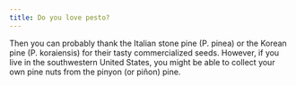```yaml
---
title: Do you love pesto?
---
```


Then you can probably thank the Italian stone pine (P. pinea) or the Korean pine (P. koraiensis) for their tasty commercialized seeds. However, if you live in the southwestern United States, you might be able to collect your own pine nuts from the pinyon (or piñon) pine.
